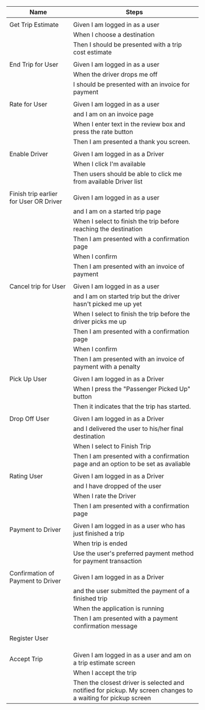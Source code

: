 | Name                                    |  Steps |
----------------------------------------|---------------------------------------------------------------------------------------------------------------
                                        |
|Get Trip Estimate                       |  Given I am logged in as a user
                                        |  When I choose a destination
                                        |  Then I should be presented with a trip cost estimate|
                                        |
|End Trip for User                       |  Given I am logged in as a user
                                        |  When the driver drops me off
                                        |  I should be presented with an invoice for payment|
                                        |
|Rate for User                           |  Given I am logged in as a user
                                        |  and I am on an invoice page
                                        |  When I enter text in the review box and press the rate button
                                        |  Then I am presented a thank you screen.|
                                        |
|Enable Driver                           |  Given I am logged in as a Driver
                                        |  When I click I'm available
                                        |  Then users should be able to click me from available Driver list|
                                        |
|Finish trip earlier for User OR Driver  |  Given I am logged in as a user
                                        |  and I am on a started trip page
                                        |  When I select to finish the trip before reaching the destination
                                        |  Then I am presented with a confirmation page
                                        |  When I confirm
                                        |  Then I am presented with an invoice of payment|
                                        |
|Cancel trip for User                    |  Given I am logged in as a user
                                        |  and I am on started trip but the driver hasn't picked me up yet
                                        |  When I select to finish the trip before the driver picks me up
                                        |  Then I am presented with a confirmation page
                                        |  When I confirm
                                        |  Then I am presented with an invoice of payment with a penalty|
                                        |
|Pick Up User                            |  Given I am logged in as a Driver
                                        |  When I press the "Passenger Picked Up" button
                                        |  Then it indicates that the trip has started.|
                                        |
|Drop Off User                           |  Given I am logged in as a Driver
                                        |  and I delivered the user to his/her final destination
                                        |  When I select to Finish Trip
                                        |  Then I am presented with a confirmation page and an option to be set as avaliable|
                                        |
|Rating User                             |  Given I am logged in as a Driver
                                        |  and I have dropped of the user
                                        |  When I rate the Driver
                                        |  Then I am presented with a confirmation page|
                                        |
|Payment to Driver                       |  Given I am logged in as a user who has just finished a trip
                                        |  When trip is ended
                                        |  Use the user's preferred payment method for payment transaction|
                                        |
|Confirmation of Payment to Driver       |  Given I am logged in as a Driver
                                        |  and the user submitted the payment of a finished trip
                                        |  When the application is running
                                        |  Then I am presented with a payment confirmation message|
                                        |
|Register User                           |
                                        |
                                        |
                                        | |
|Accept Trip                             |  Given I am logged in as a user and am on a trip estimate screen
                                        |  When I accept the trip
                                        |  Then the closest driver is selected and notified for pickup. My screen changes to a waiting for pickup screen|
